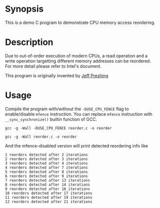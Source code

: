 # Synopsis

This is a demo C program to demonstrate CPU memory access reordering.

# Description

Due to out-of-order execution of modern CPUs, a read operation and a write operation targetting different memory addresses can be reordered. For more detail please refer to Intel's document.

This program is originally invented by [Jeff Preshing](http://preshing.com/20120515/memory-reordering-caught-in-the-act/)

# Usage

Compile the program with/without the `-DUSE_CPU_FENCE` flag to enable/disable `mfence` instruction. You can replace `mfence` instruction with `__sync_synchronize()` builtin function of GCC.

    gcc -g -Wall -DUSE_CPU_FENCE reorder.c -o reorder
    
    gcc -g -Wall reorder.c -o reorder

And the mfence-disabled version will print detected reordering info like

    1 reorders detected after 2 iterations
    2 reorders detected after 3 iterations
    3 reorders detected after 4 iterations
    4 reorders detected after 7 iterations
    5 reorders detected after 8 iterations
    6 reorders detected after 9 iterations
    7 reorders detected after 13 iterations
    8 reorders detected after 14 iterations
    9 reorders detected after 16 iterations
    10 reorders detected after 17 iterations
    11 reorders detected after 19 iterations
    12 reorders detected after 21 iterations
